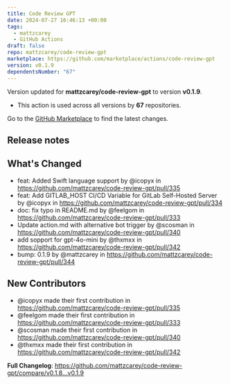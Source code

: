 ```yaml
---
title: Code Review GPT
date: 2024-07-27 16:46:13 +00:00
tags:
  - mattzcarey
  - GitHub Actions
draft: false
repo: mattzcarey/code-review-gpt
marketplace: https://github.com/marketplace/actions/code-review-gpt
version: v0.1.9
dependentsNumber: "67"
---
```



Version updated for **mattzcarey/code-review-gpt** to version **v0.1.9**.
- This action is used across all versions by **67** repositories.

Go to the [GitHub Marketplace](https://github.com/marketplace/actions/code-review-gpt) to find the latest changes.

## Release notes

## What's Changed
* feat: Added Swift language support by @icopyx in https://github.com/mattzcarey/code-review-gpt/pull/335
* feat: Add GITLAB_HOST CI/CD Variable for GitLab Self-Hosted Server by @icopyx in https://github.com/mattzcarey/code-review-gpt/pull/334
* doc: fix typo in README.md by @feelgom in https://github.com/mattzcarey/code-review-gpt/pull/333
* Update action.md with alternative bot trigger by @scosman in https://github.com/mattzcarey/code-review-gpt/pull/340
* add sopport for gpt-4o-mini by @thxmxx in https://github.com/mattzcarey/code-review-gpt/pull/342
* bump: 0.1.9 by @mattzcarey in https://github.com/mattzcarey/code-review-gpt/pull/344

## New Contributors
* @icopyx made their first contribution in https://github.com/mattzcarey/code-review-gpt/pull/335
* @feelgom made their first contribution in https://github.com/mattzcarey/code-review-gpt/pull/333
* @scosman made their first contribution in https://github.com/mattzcarey/code-review-gpt/pull/340
* @thxmxx made their first contribution in https://github.com/mattzcarey/code-review-gpt/pull/342

**Full Changelog**: https://github.com/mattzcarey/code-review-gpt/compare/v0.1.8...v0.1.9
